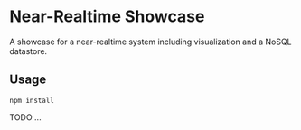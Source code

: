 # Near-Realtime Showcase

A showcase for a near-realtime system including visualization and a NoSQL datastore.

## Usage

	npm install

TODO ...
